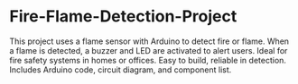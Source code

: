 # Fire-Flame-Detection-Project
This project uses a flame sensor with Arduino to detect fire or flame. When a flame is detected, a buzzer and LED are activated to alert users. Ideal for fire safety systems in homes or offices. Easy to build, reliable in detection. Includes Arduino code, circuit diagram, and component list.
